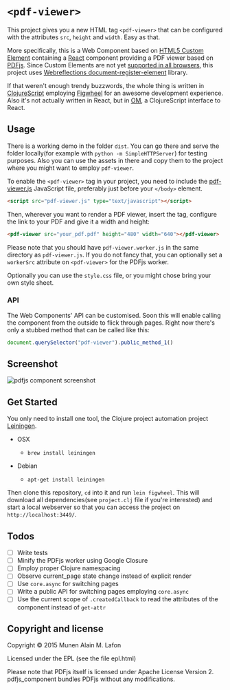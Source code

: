 # `<pdf-viewer>`

This project gives you a new HTML tag `<pdf-viewer>` that can be configured
with the attributes `src`, `height` and `width`. Easy as that.

More specifically, this is a Web Component based on [HTML5 Custom
Element](https://w3c.github.io/webcomponents/spec/custom/) containing a
[React](http://facebook.github.io/react/) component providing a PDF
viewer based on [PDFjs](https://github.com/mozilla/pdf.js).  Since Custom
Elements are not yet [supported in all
browsers](http://caniuse.com/#feat=custom-elements), this project uses
[Webreflections
document-register-element](https://github.com/WebReflection/document-register-element)
library.

If that weren't enough trendy buzzwords, the whole thing is written in
[ClojureScript](http://github.com/clojure/clojurescript) employing
[Figwheel](https://github.com/bhauman/lein-figwheel) for an awesome development
experience. Also it's not actually written in React, but in
[OM](https://github.com/omcljs/om), a ClojureScript interface to React.

## Usage

There is a working demo in the folder `dist`. You can go there and serve the
folder locally(for example with `python -m SimpleHTTPServer`) for testing
purposes. Also you can use the assets in there and copy them to the project
where you might want to employ `pdf-viewer`.

To enable the `<pdf-viewer>` tag in your project, you need to include the
[pdf-viewer.js](dist/pdf-viewer.js) JavaScript file, preferably just before
your `</body>` element.

```html
<script src="pdf-viewer.js" type="text/javascript"></script>
```

Then, wherever you want to render a PDF viewer, insert the tag, configure the
link to your PDF and give it a width and height:

```html
<pdf-viewer src="your_pdf.pdf" height="480" width="640"></pdf-viewer>
```

Please note that you should have `pdf-viewer.worker.js` in the same directory
as `pdf-viewer.js`. If you do not fancy that, you can optionally set a
`workerSrc` attribute on `<pdf-viewer>` for the PDFjs worker.

Optionally you can use the `style.css` file, or you might chose bring your own
style sheet.

### API

The Web Components' API can be customised. Soon this will enable calling the
component from the outside to flick through pages. Right now there's only a
stubbed method that can be called like this:

```javascript
document.querySelector("pdf-viewer").public_method_1()
```

## Screenshot

![pdfjs component screenshot](https://github.com/munen/pdf-viewer/raw/master/screenshot.png "pdfjs component screenshot")

## Get Started

You only need to install one tool, the Clojure project automation project
[Leiningen](http://leiningen.org/).

* OSX
  * `brew install leiningen`

* Debian
  * `apt-get install leiningen`

Then clone this repository, `cd` into it and run `lein figwheel`. This will
download all dependencies(see `project.clj` file if you're interested) and
start a local webserver so that you can access the project on
`http://localhost:3449/`.

## Todos

  * [ ] Write tests
  * [ ] Minify the PDFjs worker using Google Closure
  * [ ] Employ proper Clojure namespacing
  * [ ] Observe current_page state change instead of explicit render
  * [ ] Use `core.async` for switching pages
  * [ ] Write a public API for switching pages employing `core.async`
  * [ ] Use the current scope of `.createdCallback` to read the attributes of
        the component instead of `get-attr`

## Copyright and license

Copyright © 2015 Munen Alain M. Lafon

Licensed under the EPL (see the file epl.html)

Please note that PDFjs itself is licensed under Apache License  Version 2.
pdfjs\_component bundles PDFjs without any modifications.
